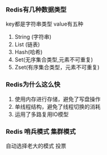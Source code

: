 ### Redis有几种数据类型
key都是字符串类型
value有五种
1. String (字符串)
2. List (链表)
3. Hash(哈希)
4. Set(无序集合类型,元素不可重复)
5. Zset(有序集合类型，元素不可重复)



### Redis为什么这么快
1. 使用内存进行存储，避免了写盘操作
2. 单线程结构，避免了线程切换的消耗
3. 运用了多路复用IO模型


### Redis 哨兵模式 集群模式
自动选择老大的模式 投票